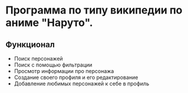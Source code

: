 # Программа по типу википедии по аниме "Наруто".

## Функционал
- Поиск персонажей
- Поиск с помощью фильтрации
- Просмотр информации про персонажа
- Создание своего профиля и его редактирование
- Добавление любимых персонажей к себе в профиль